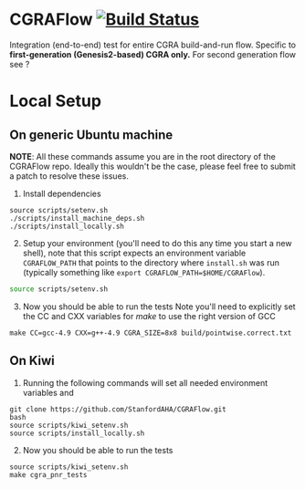# CGRAFlow [![Build Status](https://travis-ci.org/StanfordAHA/CGRAFlow.svg?branch=master)](https://travis-ci.org/StanfordAHA/CGRAFlow)
Integration (end-to-end) test for entire CGRA build-and-run flow. Specific to **first-generation (Genesis2-based) CGRA only.** For second generation flow see ?


# Local Setup
## On generic Ubuntu machine
**NOTE**: All these commands assume you are in the root directory of the
CGRAFlow repo. Ideally this wouldn't be the case, please feel free to submit a
patch to resolve these issues.

1. Install dependencies
```
source scripts/setenv.sh
./scripts/install_machine_deps.sh
./scripts/install_locally.sh
```

2. Setup your environment (you'll need to do this any time you start a new shell),
note that this script expects an environment variable `CGRAFLOW_PATH` that
points to the directory where `install.sh` was run (typically something like
`export CGRAFLOW_PATH=$HOME/CGRAFlow`).
```bash
source scripts/setenv.sh
```

3. Now you should be able to run the tests
Note you'll need to explicitly set the CC and CXX variables for *make* to use the right version of GCC
```
make CC=gcc-4.9 CXX=g++-4.9 CGRA_SIZE=8x8 build/pointwise.correct.txt
```

## On Kiwi
1. Running the following commands will set all needed environment variables and 
```
git clone https://github.com/StanfordAHA/CGRAFlow.git
bash
source scripts/kiwi_setenv.sh
source scripts/install_locally.sh
```

2. Now you should be able to run the tests
```
source scripts/kiwi_setenv.sh
make cgra_pnr_tests
```


